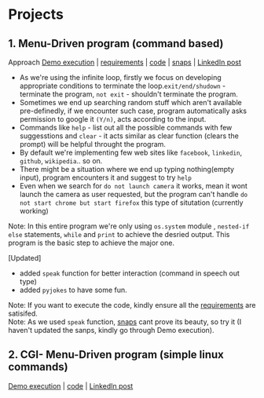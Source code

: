 # Projects
## 1. Menu-Driven program (command based)   
Approach [Demo execution](https://github.com/AdicherlaVenkataSai/iiec-python/blob/master/projects/1.%20Menu-Driven(commands%20based)/Demo%20execution.mp4) | [requirements](https://github.com/AdicherlaVenkataSai/iiec-python/blob/master/projects/1.%20Menu-Driven(commands%20based)/requirements.txt) | [code](https://github.com/AdicherlaVenkataSai/iiec-python/blob/master/projects/1.%20Menu-Driven(commands%20based)/tau.py) | [snaps](https://github.com/AdicherlaVenkataSai/iiec-python/tree/master/projects/1.%20Menu-Driven(commands%20based)/snaps) | [LinkedIn post](https://www.linkedin.com/posts/activity-6702170190412705792-55cH)    

-  As we're using the infinite loop, firstly we focus on developing appropriate conditions to terminate the loop.`exit/end/shudown` - terminate the program, `not exit` - shouldn't terminate the program.
-  Sometimes we end up searching random stuff which aren't available pre-definedly, if we encounter such case, program automatically asks permission to google it `(Y/n)`, acts according to the input.
-  Commands like `help` - list out all the possible commands with few suggesstions and `clear` - it acts similar as clear function (clears the prompt) will be helpful throught the program.
-  By default we're implementing few web sites like `facebook`, `linkedin`, `github`, `wikipedia`.. so on.
-  There  might be a situation where we end up typing nothing(empty input), program encounters it and suggest to try `help`
-  Even when we search for `do not launch camera` it works, mean it wont launch the camera as user requested, but the program can't handle `do not start chrome but start firefox` this type of situtation (currently working)    

Note: In this entire program we're only using `os.system` module , `nested-if else` statements, `while` and `print`  to achieve the desried output. This program is the basic step to achieve the major one.

[Updated]
-  added `speak` function for better interaction (command in speech out type)
-  added `pyjokes` to have some fun.

Note: If you want to execute the code, kindly ensure all the [requirements](https://github.com/AdicherlaVenkataSai/iiec-python/blob/master/projects/1.%20Menu-Driven(commands%20based)/requirements.txt) are satisifed.   
Note: As we used `speak` function, [snaps](https://github.com/AdicherlaVenkataSai/iiec-python/tree/master/projects/1.%20Menu-Driven(commands%20based)/snaps) cant prove its beauty, so try it (I haven't updated the sanps, kindly go through Demo execution).

## 2. CGI- Menu-Driven program (simple linux commands)		
[Demo execution](https://github.com/AdicherlaVenkataSai/iiec-python/blob/master/projects/2.%20CGI-MenuDriven/task2.mp4) | [code](https://github.com/AdicherlaVenkataSai/iiec-python/blob/master/projects/2.%20CGI-MenuDriven/test) | [LinkedIn post](https://www.linkedin.com/posts/activity-6716418547117109248-cfR7)  
